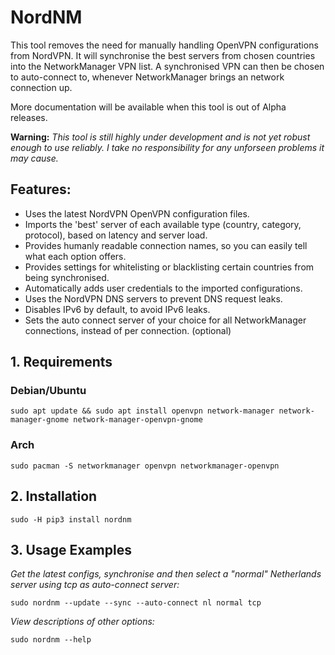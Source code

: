 # NordNM

This tool removes the need for manually handling OpenVPN configurations from NordVPN. It will synchronise the best servers from chosen countries into the NetworkManager VPN list. A synchronised VPN can then be chosen to auto-connect to, whenever NetworkManager brings an network connection up.

More documentation will be available when this tool is out of Alpha releases.

**Warning:**
*This tool is still highly under development and is not yet robust enough to use reliably. I take no responsibility for any unforseen problems it may cause.*

## Features:
- Uses the latest NordVPN OpenVPN configuration files.
- Imports the 'best' server of each available type (country, category, protocol), based on latency and server load.
- Provides humanly readable connection names, so you can easily tell what each option offers.
- Provides settings for whitelisting or blacklisting certain countries from being synchronised.
- Automatically adds user credentials to the imported configurations.
- Uses the NordVPN DNS servers to prevent DNS request leaks.
- Disables IPv6 by default, to avoid IPv6 leaks.
- Sets the auto connect server of your choice for all NetworkManager connections, instead of per connection. (optional)

## 1. Requirements

### Debian/Ubuntu
```
sudo apt update && sudo apt install openvpn network-manager network-manager-gnome network-manager-openvpn-gnome
```

### Arch

```
sudo pacman -S networkmanager openvpn networkmanager-openvpn
```

## 2. Installation

```
sudo -H pip3 install nordnm
```

## 3. Usage Examples

*Get the latest configs, synchronise and then select a "normal" Netherlands server using tcp as auto-connect server:*

```
sudo nordnm --update --sync --auto-connect nl normal tcp
```

*View descriptions of other options:*

```
sudo nordnm --help
```
